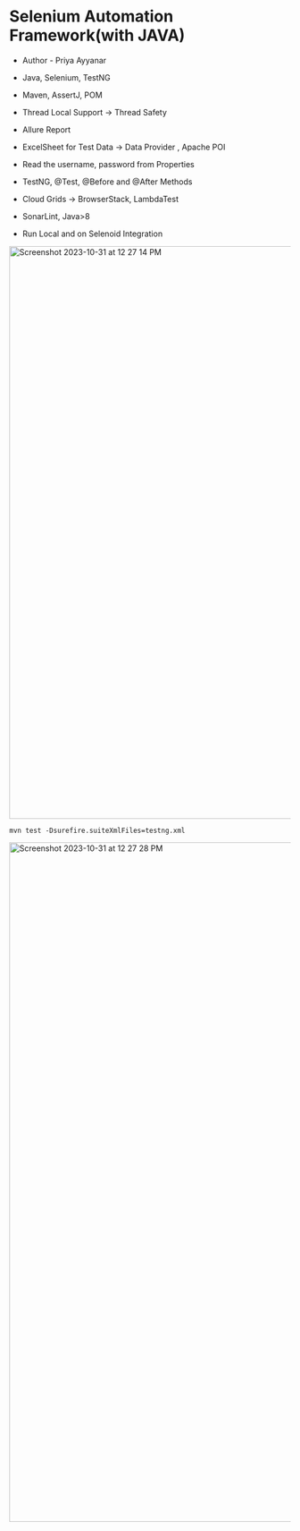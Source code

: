 # Selenium Automation Framework(with JAVA)

- Author - Priya Ayyanar

- Java, Selenium, TestNG
- Maven, AssertJ, POM
- Thread Local Support -> Thread Safety
- Allure Report
- ExcelSheet for Test Data -> Data Provider , Apache POI
- Read the username, password from Properties
- TestNG, @Test, @Before and @After Methods
- Cloud Grids -> BrowserStack, LambdaTest
- SonarLint, Java>8
- Run Local and on Selenoid Integration 

<img width="1024" alt="Screenshot 2023-10-31 at 12 27 14 PM" src="https://github.com/PramodDutta/AdvanceSeleniumFrameworkTTA/assets/1409610/02b0ef3b-1165-46cf-8c9d-89e41b17032f">

`mvn test -Dsurefire.suiteXmlFiles=testng.xml`

<img width="1215" alt="Screenshot 2023-10-31 at 12 27 28 PM" src="https://github.com/PramodDutta/AdvanceSeleniumFrameworkTTA/assets/1409610/b0905741-d88d-4559-93c2-65433e668170">


